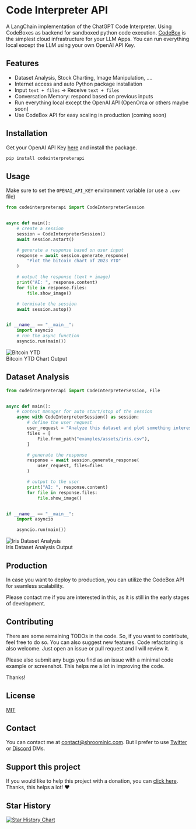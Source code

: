 # Code Interpreter API

A LangChain implementation of the ChatGPT Code Interpreter.
Using CodeBoxes as backend for sandboxed python code execution.
[CodeBox](https://github.com/shroominic/codebox-api/tree/main) is the simplest cloud infrastructure for your LLM Apps.
You can run everything local except the LLM using your own OpenAI API Key.

## Features

- Dataset Analysis, Stock Charting, Image Manipulation, ....
- Internet access and auto Python package installation
- Input `text + files` -> Receive `text + files`
- Conversation Memory: respond based on previous inputs
- Run everything local except the OpenAI API (OpenOrca or others maybe soon)
- Use CodeBox API for easy scaling in production (coming soon)

## Installation

Get your OpenAI API Key [here](https://platform.openai.com/account/api-keys) and install the package.

```bash
pip install codeinterpreterapi
```

## Usage

Make sure to set the `OPENAI_API_KEY` environment variable (or use a `.env` file)

```python
from codeinterpreterapi import CodeInterpreterSession


async def main():
    # create a session
    session = CodeInterpreterSession()
    await session.astart()

    # generate a response based on user input
    response = await session.generate_response(
        "Plot the bitcoin chart of 2023 YTD"
    )

    # output the response (text + image)
    print("AI: ", response.content)
    for file in response.files:
        file.show_image()

    # terminate the session
    await session.astop()


if __name__ == "__main__":
    import asyncio
    # run the async function
    asyncio.run(main())

```

![Bitcoin YTD](https://github.com/shroominic/codeinterpreter-api/blob/main/examples/assets/bitcoin_chart.png?raw=true)  
Bitcoin YTD Chart Output

## Dataset Analysis

```python
from codeinterpreterapi import CodeInterpreterSession, File


async def main():
    # context manager for auto start/stop of the session
    async with CodeInterpreterSession() as session:
        # define the user request
        user_request = "Analyze this dataset and plot something interesting about it."
        files = [
            File.from_path("examples/assets/iris.csv"),
        ]

        # generate the response
        response = await session.generate_response(
            user_request, files=files
        )

        # output to the user
        print("AI: ", response.content)
        for file in response.files:
            file.show_image()


if __name__ == "__main__":
    import asyncio

    asyncio.run(main())
```

![Iris Dataset Analysis](https://github.com/shroominic/codeinterpreter-api/blob/main/examples/assets/iris_analysis.png?raw=true)  
Iris Dataset Analysis Output

## Production

In case you want to deploy to production, you can utilize the CodeBox API for seamless scalability.

Please contact me if you are interested in this, as it is still in the early stages of development.

## Contributing

There are some remaining TODOs in the code.
So, if you want to contribute, feel free to do so.
You can also suggest new features. Code refactoring is also welcome.
Just open an issue or pull request and I will review it.

Please also submit any bugs you find as an issue with a minimal code example or screenshot.
This helps me a lot in improving the code.

Thanks!

## License

[MIT](https://choosealicense.com/licenses/mit/)

## Contact

You can contact me at [contact@shroominic.com](mailto:contact@shroominic.com).
But I prefer to use [Twitter](https://twitter.com/shroominic) or [Discord](https://gptassistant.app/community) DMs.

## Support this project

If you would like to help this project with a donation, you can [click here](https://ko-fi.com/shroominic).
Thanks, this helps a lot! ❤️

## Star History

<a href="https://star-history.com/#shroominic/codeinterpreter-api&Date">
  <picture>
    <source media="(prefers-color-scheme: dark)" srcset="https://api.star-history.com/svg?repos=shroominic/codeinterpreter-api&type=Date&theme=dark" />
    <source media="(prefers-color-scheme: light)" srcset="https://api.star-history.com/svg?repos=shroominic/codeinterpreter-api&type=Date" />
    <img alt="Star History Chart" src="https://api.star-history.com/svg?repos=shroominic/codeinterpreter-api&type=Date" />
  </picture>
</a>

